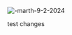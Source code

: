 ![-marth-9-2-2024](https://github.com/user-attachments/assets/ef489034-afbe-40ac-86eb-047ad49b7978)

test changes